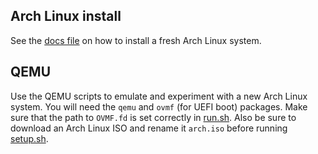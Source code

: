 ## Arch Linux install
See the [docs file](docs.txt]) on how to install a fresh Arch Linux system.

## QEMU
Use the QEMU scripts to emulate and experiment with a new Arch Linux system. You will need the `qemu` and `ovmf` (for UEFI boot) packages. Make sure that the path to `OVMF.fd` is set correctly in [run.sh](run.sh). Also be sure to download an Arch Linux ISO and rename it `arch.iso` before running [setup.sh](setup.sh).
